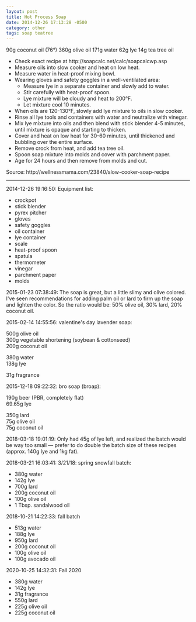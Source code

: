 ```yaml
---
layout: post
title: Hot Process Soap
date: 2014-12-26 17:13:28 -0500
category: other
tags: soap teatree
---
```

<p class="p1"><span class="s1">90g coconut oil (76°)  
360g olive oil  
171g water  
</span>62g lye  
14g tea tree oil</p>
  
<ul>
    <li class="p1">Check exact recipe at http://soapcalc.net/calc/soapcalcwp.asp</li>
	<li class="p1">Measure oils into slow cooker and heat on low heat.</li>
	<li class="p1">Measure water in heat-proof mixing bowl.</li>
	<li class="p1">Wearing gloves and safety goggles in a well-ventilated area:  
<ul>
	<li class="p1">Measure lye in a separate container and slowly add to water.</li>
	<li class="p1">Stir carefully with heat-proof spoon.</li>
	<li class="p1">Lye mixture will be cloudy and heat to 200°F.</li>
	<li class="p1">Let mixture cool 10 minutes.</li>
</ul>
</li>
	<li class="p1">When oils are 120-130°F, slowly add lye mixture to oils in slow cooker.</li>
	<li class="p1">Rinse all lye tools and containers with water and neutralize with vinegar.</li>
	<li class="p1">Mix lye mixture into oils and then blend with stick blender 4-5 minutes, until mixture is opaque and starting to thicken.</li>
	<li class="p1">Cover and heat on low heat for 30-60 minutes, until thickened and bubbling over the entire surface.</li>
	<li class="p1">Remove crock from heat, and add tea tree oil.</li>
	<li class="p1">Spoon soap mixture into molds and cover with parchment paper.</li>
	<li class="p1">Age for 24 hours and then remove from molds and cut.</li>
</ul>
Source: http://wellnessmama.com/23840/slow-cooker-soap-recipe  

---

2014-12-26 19:16:50: Equipment list:

* crockpot 
* stick blender
* pyrex pitcher
* gloves
* safety goggles 
* oil container
* lye container
* scale
* heat-proof spoon
* spatula
* thermometer
* vinegar
* parchment paper
* molds

2015-01-23 07:38:49: The soap is great, but a little slimy and olive colored. I've
seen recommendations for adding palm oil or lard to firm up the soap and lighten the
color. So the ratio would be: 50% olive oil, 30% lard, 20% coconut oil.

2015-02-14 14:55:56: valentine's day lavender soap:

500g olive oil  
300g vegetable shortening (soybean & cottonseed)  
200g coconut oil

380g water  
138g lye

31g fragrance

2015-12-18 09:22:32: bro soap (broap):

190g beer (PBR, completely flat)  
69.65g lye

350g lard  
75g olive oil  
75g coconut oil

2018-03-18 19:01:19: Only had 45g of lye left, and realized the batch would be way
too small — prefer to do double the batch size of these recipes (approx. 140g lye
and 1kg fat).

2018-03-21 16:03:41: 3/21/18: spring snowfall batch:
* 380g water
* 142g lye
* 700g lard
* 200g coconut oil
* 100g olive oil
* 1 Tbsp. sandalwood oil

2018-10-21 14:22:33: fall batch
* 513g water
* 188g lye
* 950g lard
* 200g coconut oil
* 100g olive oil
* 100g avocado oil

2020-10-25 14:32:31: Fall 2020
* 380g water
* 142g lye
* 31g fragrance
* 550g lard
* 225g olive oil
* 225g coconut oil
